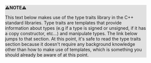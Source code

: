 <div style="margin:2em; background-color: #e0e0e0;">

<strong>⚠️NOTE️️️⚠️</strong>

This text below makes use of the type traits library in the C++ standard libraries. Type traits are templates that provide information about types (e.g if a type is signed or unsigned, if it has a copy constructor, etc...) and manipulate types. The link below jumps to that section. At this point, it's safe to read the type traits section because it doesn't require any background knowledge other than how to make use of templates, which is something you should already be aware of at this point.
</div>

